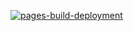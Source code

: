 [![pages-build-deployment](https://github.com/jvp-vmllc/12-hr-time-to-minutes-conv/actions/workflows/pages/pages-build-deployment/badge.svg)](https://github.com/jvp-vmllc/12-hr-time-to-minutes-conv/actions/workflows/pages/pages-build-deployment)
